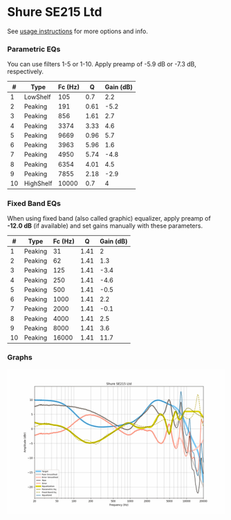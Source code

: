 # Shure SE215 Ltd
See [usage instructions](https://github.com/jaakkopasanen/AutoEq#usage) for more options and info.

### Parametric EQs
You can use filters 1-5 or 1-10. Apply preamp of -5.9 dB or -7.3 dB, respectively.

|   # | Type      |   Fc (Hz) |    Q |   Gain (dB) |
|-----|-----------|-----------|------|-------------|
|   1 | LowShelf  |       105 | 0.7  |         2.2 |
|   2 | Peaking   |       191 | 0.61 |        -5.2 |
|   3 | Peaking   |       856 | 1.61 |         2.7 |
|   4 | Peaking   |      3374 | 3.33 |         4.6 |
|   5 | Peaking   |      9669 | 0.96 |         5.7 |
|   6 | Peaking   |      3963 | 5.96 |         1.6 |
|   7 | Peaking   |      4950 | 5.74 |        -4.8 |
|   8 | Peaking   |      6354 | 4.01 |         4.5 |
|   9 | Peaking   |      7855 | 2.18 |        -2.9 |
|  10 | HighShelf |     10000 | 0.7  |         4   |

### Fixed Band EQs
When using fixed band (also called graphic) equalizer, apply preamp of **-12.0 dB** (if available) and set gains manually with these parameters.

|   # | Type    |   Fc (Hz) |    Q |   Gain (dB) |
|-----|---------|-----------|------|-------------|
|   1 | Peaking |        31 | 1.41 |         2   |
|   2 | Peaking |        62 | 1.41 |         1.3 |
|   3 | Peaking |       125 | 1.41 |        -3.4 |
|   4 | Peaking |       250 | 1.41 |        -4.6 |
|   5 | Peaking |       500 | 1.41 |        -0.5 |
|   6 | Peaking |      1000 | 1.41 |         2.2 |
|   7 | Peaking |      2000 | 1.41 |        -0.1 |
|   8 | Peaking |      4000 | 1.41 |         2.5 |
|   9 | Peaking |      8000 | 1.41 |         3.6 |
|  10 | Peaking |     16000 | 1.41 |        11.7 |

### Graphs
![](./Shure%20SE215%20Ltd.png)
